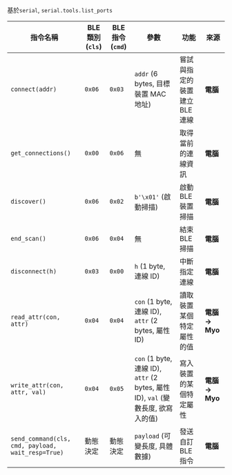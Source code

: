 基於`serial`, `serial.tools.list_ports`

| 指令名稱                                              | BLE 類別 (`cls`) | BLE 指令 (`cmd`) | 參數                                                                  | 功能                | 來源           |
| ------------------------------------------------- | -------------- | -------------- | ------------------------------------------------------------------- | ----------------- | ------------ |
| `connect(addr)`                                   | `0x06`         | `0x03`         | `addr` (6 bytes, 目標裝置 MAC 地址)                                       | 嘗試與指定的裝置建立 BLE 連線 | **電腦**       |
| `get_connections()`                               | `0x00`         | `0x06`         | 無                                                                   | 取得當前的連線資訊         | **電腦**       |
| `discover()`                                      | `0x06`         | `0x02`         | `b'\x01'` (啟動掃描)                                                    | 啟動 BLE 裝置掃描       | **電腦**       |
| `end_scan()`                                      | `0x06`         | `0x04`         | 無                                                                   | 結束 BLE 掃描         | **電腦**       |
| `disconnect(h)`                                   | `0x03`         | `0x00`         | `h` (1 byte, 連線 ID)                                                 | 中斷指定連線            | **電腦**       |
| `read_attr(con, attr)`                            | `0x04`         | `0x04`         | `con` (1 byte, 連線 ID), `attr` (2 bytes, 屬性 ID)                      | 讀取裝置某個特定屬性的值      | **電腦 → Myo** |
| `write_attr(con, attr, val)`                      | `0x04`         | `0x05`         | `con` (1 byte, 連線 ID), `attr` (2 bytes, 屬性 ID), `val` (變數長度, 欲寫入的值) | 寫入裝置的某個特定屬性       | **電腦 → Myo** |
| `send_command(cls, cmd, payload, wait_resp=True)` | 動態決定           | 動態決定           | `payload` (可變長度, 具體數據)                                              | 發送自訂 BLE 指令       | **電腦**       |
